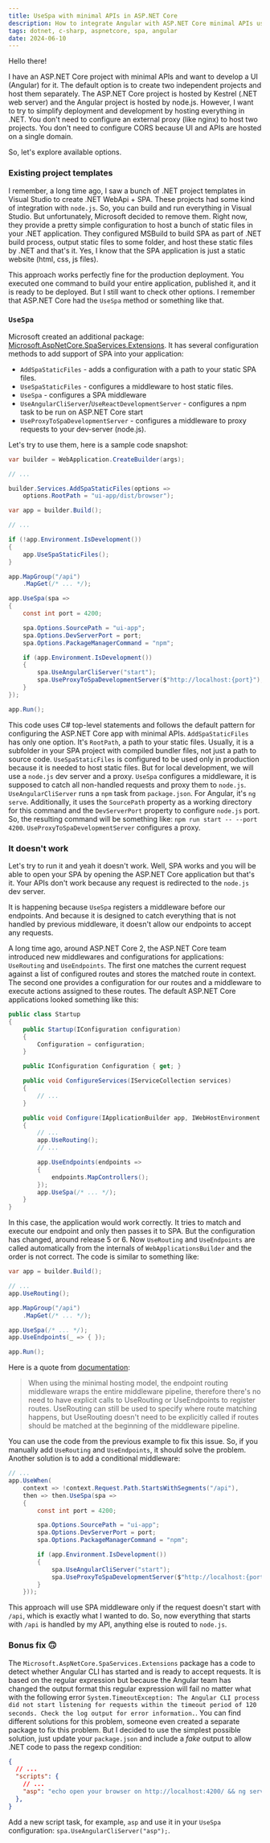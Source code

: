 ```yaml
---
title: UseSpa with minimal APIs in ASP.NET Core
description: How to integrate Angular with ASP.NET Core minimal APIs using UseSpa.
tags: dotnet, c-sharp, aspnetcore, spa, angular
date: 2024-06-10
---
```


Hello there!

I have an ASP.NET Core project with minimal APIs and want to develop a UI (Angular) for it. The default option is to create two independent projects and host them separately. The ASP.NET Core project is hosted by Kestrel (.NET web server) and the Angular project is hosted by node.js. However, I want to try to simplify deployment and development by hosting everything in .NET. You don't need to configure an external proxy (like nginx) to host two projects. You don't need to configure CORS because UI and APIs are hosted on a single domain.

So, let's explore available options.

### Existing project templates

I remember, a long time ago, I saw a bunch of .NET project templates in Visual Studio to create .NET WebApi + SPA. These projects had some kind of integration with `node.js`. So, you can build and run everything in Visual Studio. But unfortunately, Microsoft decided to remove them. Right now, they provide a pretty simple configuration to host a bunch of static files in your .NET application. They configured MSBuild to build SPA as part of .NET build process, output static files to some folder, and host these static files by .NET and that's it. Yes, I know that the SPA application is just a static website (html, css, js files).

This approach works perfectly fine for the production deployment. You executed one command to build your entire application, published it, and it is ready to be deployed. But I still want to check other options. I remember that ASP.NET Core had the `UseSpa` method or something like that.

### `UseSpa`

Microsoft created an additional package: [Microsoft.AspNetCore.SpaServices.Extensions](https://www.nuget.org/packages/Microsoft.AspNetCore.SpaServices.Extensions). It has several configuration methods to add support of SPA into your application:

- `AddSpaStaticFiles` - adds a configuration with a path to your static SPA files.
- `UseSpaStaticFiles` - configures a middleware to host static files.
- `UseSpa` - configures a SPA middleware
- `UseAngularCliServer`/`UseReactDevelopmentServer` - configures a npm task to be run on ASP.NET Core start
- `UseProxyToSpaDevelopmentServer` - configures a middleware to proxy requests to your dev-server (node.js). 

Let's try to use them, here is a sample code snapshot:

```csharp
var builder = WebApplication.CreateBuilder(args);

// ...

builder.Services.AddSpaStaticFiles(options =>
    options.RootPath = "ui-app/dist/browser");

var app = builder.Build();

// ...

if (!app.Environment.IsDevelopment())
{
    app.UseSpaStaticFiles();
}

app.MapGroup("/api")
    .MapGet(/* ... */);

app.UseSpa(spa =>
{
    const int port = 4200;

    spa.Options.SourcePath = "ui-app";
    spa.Options.DevServerPort = port;
    spa.Options.PackageManagerCommand = "npm";

    if (app.Environment.IsDevelopment())
    {
        spa.UseAngularCliServer("start");
        spa.UseProxyToSpaDevelopmentServer($"http://localhost:{port}");
    }
});

app.Run();
```

This code uses C# top-level statements and follows the default pattern for configuring the ASP.NET Core app with minimal APIs. `AddSpaStaticFiles` has only one option. It's `RootPath`, a path to your static files. Usually, it is a subfolder in your SPA project with compiled bundler files, not just a path to source code. `UseSpaStaticFiles` is configured to be used only in production because it is needed to host static files. But for local development, we will use a `node.js` dev server and a proxy. `UseSpa` configures a middleware, it is supposed to catch all non-handled requests and proxy them to `node.js`. `UseAngularCliServer` runs a `npm` task from `package.json`. For Angular, it's `ng serve`. Additionally, it uses the `SourcePath` property as a working directory for this command and the `DevServerPort` property to configure `node.js` port. So, the resulting command will be something like: `npm run start -- --port 4200`. `UseProxyToSpaDevelopmentServer` configures a proxy.

### It doesn't work

Let's try to run it and yeah it doesn't work. Well, SPA works and you will be able to open your SPA by opening the ASP.NET Core application but that's it. Your APIs don't work because any request is redirected to the `node.js` dev server.

It is happening because `UseSpa` registers a middleware before our endpoints. And because it is designed to catch everything that is not handled by previous middleware, it doesn't allow our endpoints to accept any requests.

A long time ago, around ASP.NET Core 2, the ASP.NET Core team introduced new middlewares and configurations for applications: `UseRouting` and `UseEndpoints`. The first one matches the current request against a list of configured routes and stores the matched route in context. The second one provides a configuration for our routes and a middleware to execute actions assigned to these routes. The default ASP.NET Core applications looked something like this:

```csharp
public class Startup
{
    public Startup(IConfiguration configuration)
    {
        Configuration = configuration;
    }

    public IConfiguration Configuration { get; }

    public void ConfigureServices(IServiceCollection services)
    {
        // ...
    }

    public void Configure(IApplicationBuilder app, IWebHostEnvironment env)
    {
        // ...
        app.UseRouting();
        // ...

        app.UseEndpoints(endpoints =>
        {
            endpoints.MapControllers();
        });
        app.UseSpa(/* ... */);
    }
}
```

In this case, the application would work correctly. It tries to match and execute our endpoint and only then passes it to SPA. But the configuration has changed, around release 5 or 6. Now `UseRouting` and `UseEndpoints` are called automatically from the internals of `WebApplicationsBuilder` and the order is not correct. The code is similar to something like:

```csharp
var app = builder.Build();

// ...
app.UseRouting();

app.MapGroup("/api")
    .MapGet(/* ... */);

app.UseSpa(/* ... */);
app.UseEndpoints(_ => { });

app.Run();
```

Here is a quote from [documentation](https://learn.microsoft.com/en-us/aspnet/core/migration/50-to-60?view=aspnetcore-8.0):
> When using the minimal hosting model, the endpoint routing middleware wraps the entire middleware pipeline, therefore there's no need to have explicit calls to UseRouting or UseEndpoints to register routes. UseRouting can still be used to specify where route matching happens, but UseRouting doesn't need to be explicitly called if routes should be matched at the beginning of the middleware pipeline.

You can use the code from the previous example to fix this issue. So, if you manually add `UseRouting` and `UseEndpoints`, it should solve the problem. Another solution is to add a conditional middleware:

```csharp
// ...
app.UseWhen(
    context => !context.Request.Path.StartsWithSegments("/api"),
    then => then.UseSpa(spa =>
    {
        const int port = 4200;

        spa.Options.SourcePath = "ui-app";
        spa.Options.DevServerPort = port;
        spa.Options.PackageManagerCommand = "npm";

        if (app.Environment.IsDevelopment())
        {
            spa.UseAngularCliServer("start");
            spa.UseProxyToSpaDevelopmentServer($"http://localhost:{port}");
        }
    }));
```

This approach will use SPA middleware only if the request doesn't start with `/api`, which is exactly what I wanted to do. So, now everything that starts with `/api` is handled by my API, anything else is routed to `node.js`.

### Bonus fix 🙃

The `Microsoft.AspNetCore.SpaServices.Extensions` package has a code to detect whether Angular CLI has started and is ready to accept requests. It is based on the regular expression but because the Angular team has changed the output format this regular expression will fail no matter what with the following error `System.TimeoutException: The Angular CLI process did not start listening for requests within the timeout period of 120 seconds. Check the log output for error information.`. You can find different solutions for this problem, someone even created a separate package to fix this problem. But I decided to use the simplest possible solution, just update your `package.json` and include a _fake_ output to allow .NET code to pass the regexp condition:

```json
{
  // ...
  "scripts": {
    // ...
    "asp": "echo open your browser on http://localhost:4200/ && ng serve"
  },
}
```

Add a new script task, for example, `asp` and use it in your `UseSpa` configuration: `spa.UseAngularCliServer("asp");`.
